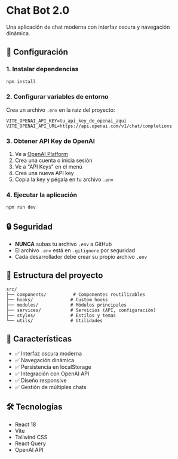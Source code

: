 # Chat Bot 2.0

Una aplicación de chat moderna con interfaz oscura y navegación dinámica.

## 🚀 Configuración

### 1. Instalar dependencias

```bash
npm install
```

### 2. Configurar variables de entorno

Crea un archivo `.env` en la raíz del proyecto:

```env
VITE_OPENAI_API_KEY=tu_api_key_de_openai_aqui
VITE_OPENAI_API_URL=https://api.openai.com/v1/chat/completions
```

### 3. Obtener API Key de OpenAI

1. Ve a [OpenAI Platform](https://platform.openai.com/)
2. Crea una cuenta o inicia sesión
3. Ve a "API Keys" en el menú
4. Crea una nueva API key
5. Copia la key y pégala en tu archivo `.env`

### 4. Ejecutar la aplicación

```bash
npm run dev
```

## 🔒 Seguridad

- **NUNCA** subas tu archivo `.env` a GitHub
- El archivo `.env` está en `.gitignore` por seguridad
- Cada desarrollador debe crear su propio archivo `.env`

## 📁 Estructura del proyecto

```
src/
├── components/          # Componentes reutilizables
├── hooks/              # Custom hooks
├── modules/            # Módulos principales
├── services/           # Servicios (API, configuración)
├── styles/             # Estilos y temas
└── utils/              # Utilidades
```

## 🎨 Características

- ✅ Interfaz oscura moderna
- ✅ Navegación dinámica
- ✅ Persistencia en localStorage
- ✅ Integración con OpenAI API
- ✅ Diseño responsive
- ✅ Gestión de múltiples chats

## 🛠️ Tecnologías

- React 18
- Vite
- Tailwind CSS
- React Query
- OpenAI API
